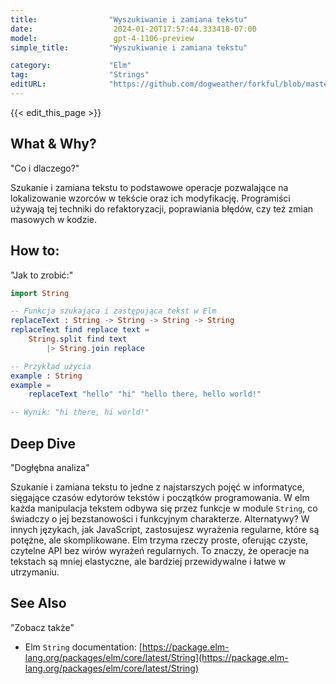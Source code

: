 ```yaml
---
title:                "Wyszukiwanie i zamiana tekstu"
date:                  2024-01-20T17:57:44.333418-07:00
model:                 gpt-4-1106-preview
simple_title:         "Wyszukiwanie i zamiana tekstu"

category:             "Elm"
tag:                  "Strings"
editURL:              "https://github.com/dogweather/forkful/blob/master/content/pl/elm/searching-and-replacing-text.md"
---
```


{{< edit_this_page >}}

## What & Why?
"Co i dlaczego?"

Szukanie i zamiana tekstu to podstawowe operacje pozwalające na lokalizowanie wzorców w tekście oraz ich modyfikację. Programiści używają tej techniki do refaktoryzacji, poprawiania błędów, czy też zmian masowych w kodzie.

## How to:
"Jak to zrobić:"

```Elm
import String

-- Funkcja szukająca i zastępująca tekst w Elm
replaceText : String -> String -> String -> String
replaceText find replace text =
    String.split find text
        |> String.join replace

-- Przykład użycia
example : String
example =
    replaceText "hello" "hi" "hello there, hello world!"

-- Wynik: "hi there, hi world!"
```

## Deep Dive
"Dogłębna analiza"

Szukanie i zamiana tekstu to jedne z najstarszych pojęć w informatyce, sięgające czasów edytorów tekstów i początków programowania. W elm każda manipulacja tekstem odbywa się przez funkcje w module `String`, co świadczy o jej bezstanowości i funkcyjnym charakterze. Alternatywy? W innych językach, jak JavaScript, zastosujesz wyrażenia regularne, które są potężne, ale skomplikowane. Elm trzyma rzeczy proste, oferując czyste, czytelne API bez wirów wyrażeń regularnych. To znaczy, że operacje na tekstach są mniej elastyczne, ale bardziej przewidywalne i łatwe w utrzymaniu.

## See Also
"Zobacz także"

- Elm `String` documentation: [https://package.elm-lang.org/packages/elm/core/latest/String](https://package.elm-lang.org/packages/elm/core/latest/String)
